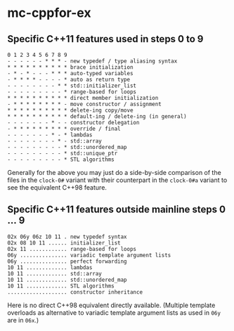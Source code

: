 # mc-cppfor-ex

## Specific C++11 features used in steps 0 to 9

    0 1 2 3 4 5 6 7 8 9
    - - - - - - * * * - new typedef / type aliasing syntax
    * * * * * * * * * * brace initialization
    - * - * - - - * * * auto-typed variables
    - * * * * - - - - * auto as return type
    - - - - - - - - * * std::initializer_list
    - - - - - - - - - * range-based for loops
    * * * * * * * * * * direct member initialization
    - * * * * * * * * - move constructor / assignment
    * * * * * * * * * * delete-ing copy/move
    * * * * * * * * * * default-ing / delete-ing (in general)
    - - - - - - - * - - constructor delegation
    - * * * * * * * * * override / final
    - - - - - - - * - * lambdas
    - - - - - - - - * - std::array
    - - - - - - - - - * std::unordered_map
    - - - - - - - - - * std::unique_ptr
    - - - - - - - - - * STL algorithms

Generally for the above you may just do a side-by-side
comparison of the files in the `clock-0#` variant with their
counterpart in the `clock-0#a` variant to see the equivalent
C++98 feature.

## Specific C++11 features outside mainline steps 0 … 9

    02x 06y 06z 10 11 . new typedef syntax
    02x 08 10 11 ...... initializer_list
    02x 11 ............ range-based for loops
    06y ............... variadic template argument lists
    06y ............... perfect forwarding
    10 11 ............. lambdas
    10 11 ............. std::array
    10 11 ............. std::unordered_map
    10 11 ............. STL algorithms
    ................... constructor inheritance

Here is no direct C++98 equivalent directly available.
(Multiple template overloads as alternative to variadic
template argument lists as used in `06y` are in `06x`.)
